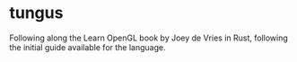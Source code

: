 # tungus
Following along the Learn OpenGL book by Joey de Vries in Rust, following the initial guide available for the language.
